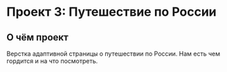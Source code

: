 # Проект 3: Путешествие по России

## О чём проект
Верстка адаптивной страницы о путешествии по России. 
Нам есть чем гордится и на что посмотреть.
